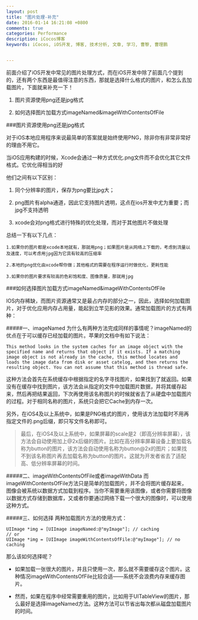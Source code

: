 ```yaml
---
layout: post
title: "图片处理-补充"
date: 2016-01-14 16:21:08 +0800
comments: true
categories: Performance
description: iCocos博客
keywords: iCocos, iOS开发, 博客, 技术分析, 文章, 学习, 曹黎, 曹理鹏


---
```



前面介绍了iOS开发中常见的图片处理方式，而在iOS开发中除了前面几个提到的，还有两个东西是最值得注意的东西，那就是选择什么格式的图片，和怎么去加载图片，下面就来补充一下！

1. 图片资源使用png还是jpg格式

2. 如何选择图片加载方式imageNamed&imageWithContentsOfFile



###图片资源使用png还是jpg格式


<!--more-->



对于iOS本地应用程序来说最简单的答案就是始终使用PNG，除非你有非常非常好的理由不用它。

当iOS应用构建的时候，Xcode会通过一种方式优化.png文件而不会优化其它文件格式。它优化得相当的好

他们之间有以下区别：

1.	同个分辨率的图片，保存为png要比jpg大；

2.	png图片有alpha通道，因此它支持图片透明，这点在ios开发中尤为重要；而jpg不支持透明

3.	xcode会对png格式进行特殊的优化处理，而对于其他图片不做处理

总结一下有以下几点：

	1.如果你的图片都是xcode本地就有，那就用png；如果图片是从网络上下载的，考虑到流量以及速度，可以考虑用jpg因为它具有较高的压缩率
	
	2.本地的png优化由xcode帮你做；其他格式的需要在程序运行时做优化，更耗性能
	
	3.如果你的图片要求有较高的色彩饱和度、图像质量，那就用jpg
	
###如何选择图片加载方式imageNamed&imageWithContentsOfFile
	
IOS内存稀缺，而图片资源通常又是最占内存的部分之一，因此，选择如何加载图片，对于优化应用内存占用量，能起到立竿见影的效果。通常加载图片的方式有两种：

#####一、imageNamed
为什么有两种方法完成同样的事情呢？imageNamed的优点在于可以缓存已经加载的图片。苹果的文档中有如下说法：
	
	This method looks in the system caches for an image object with the specified name and returns that object if it exists. If a matching image object is not already in the cache, this method locates and loads the image data from disk or asset catelog, and then returns the resulting object. You can not assume that this method is thread safe.

这种方法会首先在系统缓存中根据指定的名字寻找图片，如果找到了就返回。如果没有在缓存中找到图片，该方法会从指定的文件中加载图片数据，并将其缓存起来，然后再把结果返回，下次再使用该名称图片的时候就省去了从硬盘中加载图片的过程。对于相同名称的图片，系统只会把它Cache到内存一次。

另外，在iOS4及以上系统中，如果是PNG格式的图片，使用该方法加载时不用再指定文件的.png后缀，即只写文件名称即可。

> 最后，在iOS4及以上系统中，如果屏幕的scale是2（即高分辨率屏幕），该方法会自动使用加上@2x后缀的图片。比如在高分辨率屏幕设备上要加载名称为button的图片，该方法会自动使用名称为button@2x的图片；如果找不到该名称图片再去加载名称为button的图片。这就为开发者省去了适配高、低分辨率屏幕的时间。


#####二、imageWithContentsOfFile或者imageWithData
而imageWithContentsOfFile方法只是简单的加载图片，并不会将图片缓存起来，图像会被系统以数据方式加载到程序。当你不需要重用该图像，或者你需要将图像以数据方式存储到数据库，又或者你要通过网络下载一个很大的图像时，可以使用这种方式。


#####三、如何选择
两种加载图片方法的使用方式：
 
	UIImage *img = [UIImage imageNamed:@"myImage"]; // caching    
	// or    
	UIImage *img = [UIImage imageWithContentsOfFile:@"myImage"]; // no caching  

那么该如何选择呢？


+ 如果加载一张很大的图片，并且只使用一次，那么就不需要缓存这个图片。这种情况imageWithContentsOfFile比较合适——系统不会浪费内存来缓存图片。

+ 然而，如果在程序中经常需要重用的图片，比如用于UITableView的图片，那么最好是选择imageNamed方法。这种方法可以节省出每次都从磁盘加载图片的时间。

